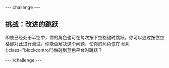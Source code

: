 --- challenge ---
## 挑战：改进的跳跃
即使已经处于半空中，你的角色也可在每次按下空格键时跳跃。你可以通过按住空格键对此进行测试。你能否解决这个问题，使你的角色仅在 `如果`{:class="blockcontrol"}触碰到蓝色平台时跳跃？




--- /challenge ---